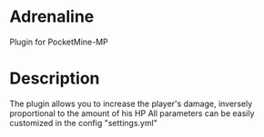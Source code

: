 # Adrenaline
Plugin for PocketMine-MP

# Description
The plugin allows you to increase the player's damage, inversely proportional to the amount of his HP
All parameters can be easily customized in the config "settings.yml"
